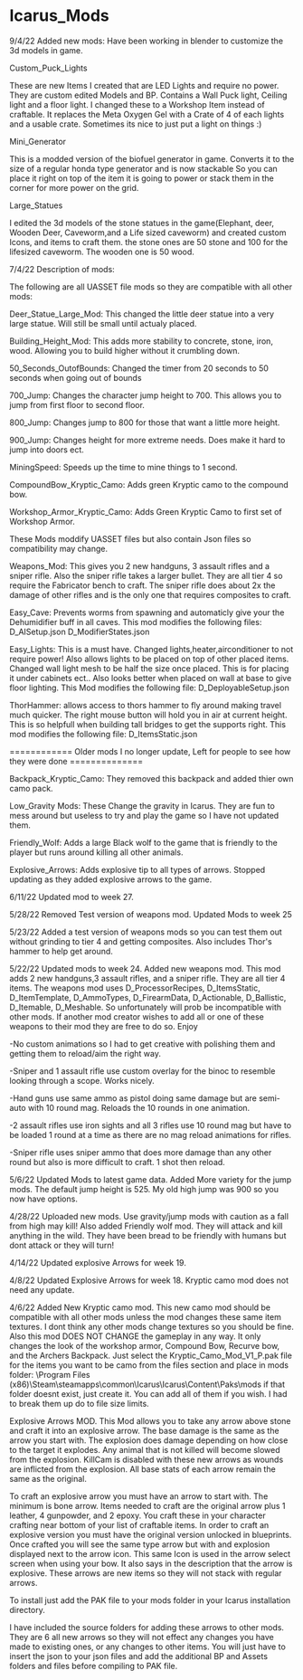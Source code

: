 # Icarus_Mods

9/4/22 Added new mods:
Have been working in blender to customize the 3d models in game.

Custom_Puck_Lights

These are new Items I created that are LED Lights and require no power. They are custom edited Models and BP. Contains a Wall Puck light, Ceiling light and a floor light. I changed these to a Workshop Item instead of craftable. It replaces the Meta Oxygen Gel with a Crate of 4 of each lights and a usable crate. Sometimes its nice to just put a light on things :)

Mini_Generator

This is a modded version of the biofuel generator in game. Converts it to the size of a regular honda type generator and is now stackable So you can place it right on top of the item it is going to power or stack them in the corner for more power on the grid.

Large_Statues

I edited the 3d models of the stone statues in the game(Elephant, deer, Wooden Deer, Caveworm,and a Life sized caveworm) and created custom Icons, and items to craft them. the stone ones are 50 stone and 100 for the lifesized caveworm. The wooden one is 50 wood.


7/4/22 Description of mods:

The following are all UASSET file mods so they are compatible with all other mods:

Deer_Statue_Large_Mod: This changed the little deer statue into a very large statue. Will still be small until actualy placed.

Building_Height_Mod: This adds more stability to concrete, stone, iron, wood. Allowing you to build higher without it crumbling down.

50_Seconds_OutofBounds: Changed the timer from 20 seconds to 50 seconds when going out of bounds

700_Jump: Changes the character jump height to 700. This allows you to jump from first floor to second floor.

800_Jump: Changes jump to 800 for those that want a little more height.

900_Jump: Changes height for more extreme needs. Does make it hard to jump into doors ect.

MiningSpeed: Speeds up the time to mine things to 1 second.

CompoundBow_Kryptic_Camo: Adds green Kryptic camo to the compound bow.

Workshop_Armor_Kryptic_Camo: Adds Green Kryptic Camo to first set of Workshop Armor.

These Mods moddify UASSET files but also contain Json files so compatibility may change.

Weapons_Mod: This gives you 2 new handguns, 3 assault rifles and a sniper rifle. Also the sniper rifle takes a larger bullet. They are all tier 4 so require the Fabricator bench to craft. The sniper rifle does about 2x the damage of other rifles and is the only one that requires composites to craft. 

Easy_Cave: Prevents worms from spawning and automaticly give your the Dehumidifier buff in all caves.
This mod modifies the following files:
D_AISetup.json
D_ModifierStates.json

Easy_Lights: This is a must have. Changed lights,heater,airconditioner to not require power! Also allows lights to be placed on top of other placed items. Changed wall light mesh to be half the size once placed. This is for placing it under cabinets ect.. Also looks better when placed on wall at base to give floor lighting.
This Mod modifies the following file:
D_DeployableSetup.json

ThorHammer: allows access to thors hammer to fly around making travel much quicker. The right mouse button will hold you in air at current height. This is so helpfull when building tall bridges to get the supports right.
This mod modifies the following file:
D_ItemsStatic.json

============ Older mods I no longer update, Left for people to see how they were done ==============

Backpack_Kryptic_Camo: They removed this backpack and added thier own camo pack.

Low_Gravity Mods: These Change the gravity in Icarus. They are fun to mess around but useless to try and play the game so I have not updated them.

Friendly_Wolf: Adds a large Black wolf to the game that is friendly to the player but runs around killing all other animals.

Explosive_Arrows: Adds explosive tip to all types of arrows. Stopped updating as they added explosive arrows to the game.


6/11/22 Updated mod to week 27.

5/28/22 Removed Test version of weapons mod. Updated Mods to week 25

5/23/22 Added a test version of weapons mods so you can test them out without grinding to tier 4 and getting composites. Also includes Thor's hammer to help get around. 

5/22/22 Updated mods to week 24. Added new weapons mod. This mod adds 2 new handguns,3 assault rifles, and a sniper rifle. They are all tier 4 items. The weapons mod uses D_ProcessorRecipes, D_ItemsStatic, D_ItemTemplate, D_AmmoTypes, D_FirearmData, D_Actionable, D_Ballistic, D_Itemable, D_Meshable. So unfortunately will prob be incompatible with other mods. If another mod creator wishes to add all or one of these weapons to their mod  they are free to do so. Enjoy

-No custom animations so I had to get creative with polishing them and getting them to reload/aim the right way. 

-Sniper and 1 assault rifle use custom overlay for the binoc to resemble looking through a scope. Works nicely.

-Hand guns use same ammo as pistol doing same damage but are semi-auto with 10 round mag. Reloads the 10 rounds in one animation. 

-2 assault rifles use iron sights and all 3 rifles use 10 round mag but have to be loaded 1 round at a time as there are no mag reload animations for rifles.

-Sniper rifle uses sniper ammo that does more damage than any other round but also is more difficult to craft. 1 shot then reload.

5/6/22  Updated Mods to latest game data. Added More variety for the jump mods. The default jump height is 525. My old high jump was 900 so you now have options.

4/28/22 Uploaded new mods. Use gravity/jump mods with caution as a fall from high may kill! Also added Friendly wolf mod. They will attack and kill anything in the wild. They have been bread to be friendly with humans but dont attack or they will turn!

4/14/22 Updated explosive Arrows for week 19.

4/8/22 Updated Explosive Arrows for week 18. Kryptic camo mod does not need any update.

4/6/22 Added New Kryptic camo mod. 
This new camo mod should be compatible with all other mods unless the mod changes these same item textures. I dont think any other mods change textures so you should be fine. Also this mod DOES NOT CHANGE the gameplay in any way. It only changes the look of the workshop armor, Compound Bow, Recurve bow, and the Archers Backpack.
Just select the Kryptic_Camo_Mod_V1_P.pak file for the items you want to be camo from the files section and place in mods folder:
\Program Files (x86)\Steam\steamapps\common\Icarus\Icarus\Content\Paks\mods
if that folder doesnt exist, just create it. You can add all of them if you wish. I had to break them up do to file size limits.


Explosive Arrows MOD. This Mod allows you to take any arrow above stone and craft it into an explosive arrow. The base damage is the same as the arrow you start with. The explosion does damage depending on how close to the target it explodes. Any animal that is not killed will become slowed from the explosion. KillCam is disabled with these new arrows as wounds are inflicted from the explosion. All base stats of each arrow remain the same as the original.

To craft an explosive arrow you must have an arrow to start with. The minimum is bone arrow. Items needed to craft are the original arrow plus 1 leather, 4 gunpowder, and 2 epoxy. You craft these in your character crafting near bottom of your list of craftable items. In order to craft an explosive version you must have the original version unlocked in blueprints. Once crafted you will see the same type arrow but with and explosion displayed next to the arrow icon. This same Icon is used in the arrow select screen when using your bow. It also says in the description that the arrow is explosive. These arrows are new items so they will not stack with regular arrows.

To install just add the PAK file to your mods folder in your Icarus installation directory.

I have included the source folders for adding these arrows to other mods. They are 6 all new arrows so they will not effect any changes you have made to existing ones, or any changes to other items. You will just have to insert the json to your json files and add the additional BP and Assets folders and files before compiling to PAK file.

